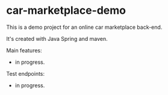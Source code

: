 # car-marketplace-demo

This is a demo project for an online car marketplace back-end. 

It's created with Java Spring and maven. 

Main features: 
- in progress.

Test endpoints:
- in progress.